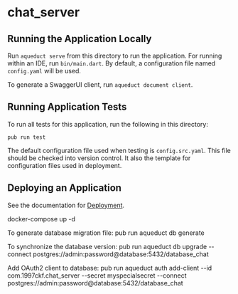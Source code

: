 # chat_server

## Running the Application Locally

Run `aqueduct serve` from this directory to run the application. For running within an IDE, run `bin/main.dart`. By default, a configuration file named `config.yaml` will be used.

To generate a SwaggerUI client, run `aqueduct document client`.

## Running Application Tests

To run all tests for this application, run the following in this directory:

```
pub run test
```

The default configuration file used when testing is `config.src.yaml`. This file should be checked into version control. It also the template for configuration files used in deployment.

## Deploying an Application

See the documentation for [Deployment](https://aqueduct.io/docs/deploy/).

docker-compose up -d

To generate database migration file:
pub run aqueduct db generate 

To synchronize the database version:
pub run aqueduct db upgrade --connect postgres://admin:password@database:5432/database_chat

Add OAuth2 client to database:
pub run aqueduct auth add-client --id com.1997ckf.chat_server --secret myspecialsecret --connect postgres://admin:password@database:5432/database_chat